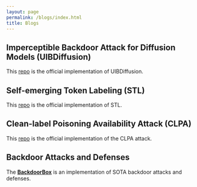 ```yaml
---
layout: page
permalink: /blogs/index.html
title: Blogs
---
```

## Imperceptible Backdoor Attack for Diffusion Models (UIBDiffusion) 
This [repo](https://github.com/TheLaoLab/UIBDiffusion) is the official implementation of UIBDiffusion.

## Self-emerging Token Labeling (STL)
This [repo](https://github.com/NVlabs/STL) is the official implementation of STL.

## Clean-label Poisoning Availability Attack (CLPA)
This [repo](https://github.com/bxz9200/CLPA) is the official implementation of the CLPA attack.

## Backdoor Attacks and Defenses
The [**BackdoorBox**](https://github.com/THUYimingLi/BackdoorBox) is an implementation of SOTA backdoor attacks and defenses.
